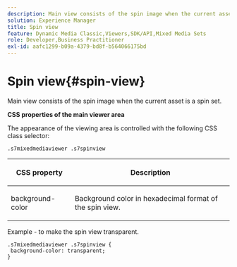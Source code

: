 ```yaml
---
description: Main view consists of the spin image when the current asset is a spin set.
solution: Experience Manager
title: Spin view
feature: Dynamic Media Classic,Viewers,SDK/API,Mixed Media Sets
role: Developer,Business Practitioner
exl-id: aafc1299-b09a-4379-bd8f-b564066175bd
---
```

# Spin view{#spin-view}

Main view consists of the spin image when the current asset is a spin set.

<!--<a id="section_061E550C1C1D4DB2BD663A898895B38C"></a>-->

**CSS properties of the main viewer area**

The appearance of the viewing area is controlled with the following CSS class selector:

```
.s7mixedmediaviewer .s7spinview
```

<table id="table_94EE3F5BBE4547C0B4943471CEE7EDE4"> 
 <thead> 
  <tr> 
   <th colname="col1" class="entry"> <p> CSS property </p> </th> 
   <th colname="col2" class="entry"> <p>Description </p> </th> 
  </tr> 
 </thead>
 <tbody> 
  <tr> 
   <td colname="col1"> <p> <span class="codeph"> background-color </span> </p> </td> 
   <td colname="col2"> <p> Background color in hexadecimal format of the spin view. </p> </td> 
  </tr> 
 </tbody> 
</table>

Example - to make the spin view transparent.

```
.s7mixedmediaviewer .s7spinview { 
 background-color: transparent; 
}
```
